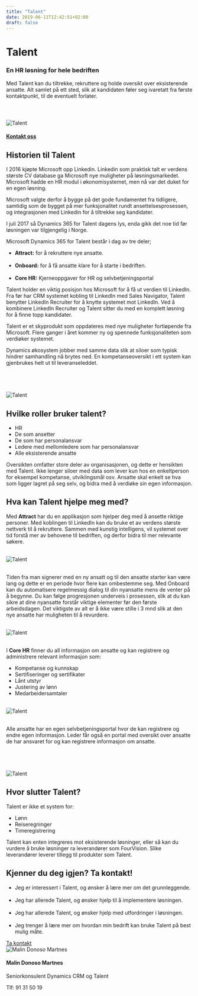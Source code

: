 ```yaml
---
title: "Talent"
date: 2019-06-11T12:42:51+02:00
draft: false
---
```

<div class="container">
    <div class="row no-gutters">
        <div class="col-md-12 col-lg-6 p-4 mt-4">
            <div class="heading">
                <h1>Talent</h1>
            </div>
            <h3>En HR løsning for hele bedriften</h3>
            <p>Med Talent kan du tiltrekke, rekruttere og holde oversikt over eksisterende ansatte. Alt samlet på ett sted, slik at kandidaten føler seg ivaretatt fra første kontaktpunkt, til de eventuelt forlater.</p>
        </div>    
        <div class="col-md-12 col-lg-6"><img class="img-fluid" src="/img/talent0.jpg" alt="Talent" style="margin-top:3em;"/></div>
    </div>
</div>

<div class="container-fluid bg-white mb-4">
    <div class="row content-menu text-center mx-auto">
        <div class="col-sm-12 col-md-4"><h4 class="m-0"><a href="/contact/">Kontakt oss</a></h4></div>
    </div>
</div>

<div class="container">
    <div class="row">
        <div class="col-md-12 content-case mt-4 mb-4">
            <div class="row no-gutters">
                <div class="col-md-12 p-4">
                    <div class="heading">
                        <h2>Historien til Talent</h2>
                    </div>
                    <p>I 2016 kjøpte Microsoft opp Linkedin. Linkedin som praktisk talt er verdens største CV database ga Microsoft nye muligheter på løsningsmarkedet. Microsoft hadde en HR modul i økonomisystemet, men nå var det duket for en egen løsning.</p>
                    <p>Microsoft valgte derfor å bygge på det gode fundamentet fra tidligere, samtidig som de bygget på mer funksjonalitet rundt ansettelsesprosessen, og integrasjonen med Linkedin for å tiltrekke seg kandidater.</p>
                    <p>I juli 2017 så Dynamics 365 for Talent dagens lys, enda gikk det noe tid før løsningen var tilgjengelig i Norge.</p>
                    <p>Microsoft Dynamics 365 for Talent består i dag av tre deler;</p>
                    <ul>
                        <li><strong>Attract:</strong> for å rekruttere nye ansatte.</li>
                        <br>
                        <li><strong>Onboard:</strong> for å få ansatte klare for å starte i bedriften.</li>
                        <br>
                        <li><strong>Core HR:</strong> Kjerneoppgaver for HR og selvbetjeningsportal</li>
                    </ul>
                    <p>
                    Talent holder en viktig posisjon hos Microsoft for å få ut verdien til LinkedIn. Fra før har CRM systemet kobling til LinkedIn med Sales Navigator, Talent benytter LinkedIn Recruiter for å knytte systemet mot LinkedIn. Ved å kombinere LinkedIn Recruiter og Talent sitter du med en komplett løsning for å finne topp kandidater.</p> 
                    <p>Talent er et skyprodukt som oppdateres med nye muligheter fortløpende fra Microsoft. Flere ganger i året kommer ny og spennede funksjonaliteten som verdiøker systemet.</p>
                    <p>Dynamics økosystem jobber med samme data slik at siloer som typisk hindrer samhandling nå brytes ned. En kompetanseoversikt i ett system kan gjenbrukes helt ut til leveranseleddet.</p>
                </div>
            </div>
        </div>
        <div class="col-md-12 content-case mt-4 mb-4">
            <div class="row no-gutters">
                <div class="col-md-12 col-lg-6"><img class="img-fluid" src="/img/talent5.png" alt="Talent" style="margin-top:4em" /></div>
                <div class="col-md-12 col-lg-6 p-4">
                    <div class="heading">
                        <h2>Hvilke roller bruker talent?</h2>
                    </div>
                    <ul>
                        <li>HR</li>
                        <li>De som ansetter</li>
                        <li>De som har personalansvar</li>
                        <li>Ledere med mellomledere som har personalansvar</li>
                        <li>Alle eksisterende ansatte</li>
                    </ul>
                    <p>Oversikten omfatter store deler av organisasjonen, og dette er hensikten med Talent. Ikke lenger siloer med data som lever kun hos en enkeltperson for eksempel kompetanse, utviklingsmål osv. Ansatte skal enkelt se hva som ligger lagret på seg selv, og bidra med å verdiøke sin egen informasjon.</p>
                </div>
            </div>
        </div>
        <div class="col-md-12 content-case mt-4 mb-4">
            <div class="row no-gutters">
                <div class="col-md-12 p4">
                    <div class="heading">
                        <h2>Hva kan Talent hjelpe meg med?</h2>
                    </div>
                    <p>Med <strong>Attract</strong> har du en applikasjon som hjelper deg med å ansette riktige personer. Med koblingen til LinkedIn kan du bruke et av verdens største nettverk til å rekruttere. Sammen med kunstig intelligens, vil systemet over tid forstå mer av behovene til bedriften, og derfor bidra til mer relevante søkere.</p>
                    <br>
                    <div class="col-md-12"><img class="img-fluid" src="/img/talent1.png" alt="Talent" /></div>
                    <br>
                    <p>Tiden fra man signerer med en ny ansatt og til den ansatte starter kan være lang og dette er en periode hvor flere kan ombestemme seg. Med Onboard kan du automatisere regelmessig dialog til din nyansatte mens de venter på å begynne. Du kan følge progresjonen underveis i prosessen, slik at du kan sikre at dine nyansatte forstår viktige elementer før den første arbeidsdagen. Det viktigste av alt er å ikke være stille i 3 mnd slik at den nye ansatte har muligheten til å revurdere.</p>
                    <br>
                    <div class="col-md-12"><img class="img-fluid" src="/img/talent2.png" alt="Talent" /></div>
                    <br>
                    <p>I <strong>Core HR</strong> finner du all informasjon om ansatte og kan registrere og administrere relevant informasjon som:</p>
                    <ul>
                        <li>Kompetanse og kunnskap</li>
                        <li>Sertifiseringer og sertifikater</li>
                        <li>Lånt utstyr</li>
                        <li>Justering av lønn</li>
                        <li>Medarbeidersamtaler</li>
                    </ul>
                    <br>
                    <div class="col-md-12"><img class="img-fluid" src="/img/talent3.png" alt="Talent" /></div>
                    <br>
                    <p>Alle ansatte har en egen selvbetjeningsportal hvor de kan registrere og endre egen informasjon. Leder får også en portal med oversikt over ansatte de har ansvaret for og kan registrere informasjon om ansatte.</p>
                </div>            
            </div>
        </div>
        <div class="col-md-12 content-case mt-4 mb-4">
            <div class="row no-gutters">
                <div class="col-md-12 col-lg-6"><img style="margin-top:4em" class="img-fluid" src="/img/talent6.jpg" alt="Talent" /></div>
                <div class="col-md-12 col-lg-6 p-4">
                    <div class="heading">
                        <h2>Hvor slutter  Talent?</h2>
                    </div>
                    <p>Talent er ikke et system for:</p>
                    <ul>
                        <li>Lønn</li>
                        <li>Reiseregninger</li>
                        <li>Timeregistrering</li>
                    </ul>
                    <p>Talent kan enten integreres mot eksisterende løsninger, eller så kan du vurdere å bruke løsninger ra leverandører som FourVision. Slike leverandører leverer tillegg til produkter som Talent.</p>        
                </div>
            </div>
        </div>               
    </div>
</div>

<div class="container">
    <div class="row">
        <div class="col-md-12 content-case mt-4 mb-4">
            <div class="row no-gutters">
                <div class="col-md-12 col-lg-9 p-4">
                    <div class="heading">
                        <h2>Kjenner du deg igjen? Ta kontakt!</h2>
                    </div>
                    <ul>
                    <li>Jeg er interessert i Talent, og ønsker å lære mer om det grunnleggende.</li>
                    <br>
                    <li>Jeg har allerede Talent, og ønsker hjelp til å implementere løsningen.</li>
                    <br>
                    <li>Jeg har allerede Talent, og ønsker hjelp med utfordringer i løsningen.</li>
                    <br>
                    <li>Jeg trenger å lære mer om hvordan min bedrift kan bruke Talent på best mulig måte.</li>
                    </ul>
                    <div class="col">
                        <a class="btn btn-primary btn-full" href="/contact/" role="button">Ta kontakt</a>
                    </div>                    
                </div>            
                <div class="col-sm-6 col-md-4 col-lg-3 p-5">
                    <div class="card personkort text-center">
                        <img class="card-img-top img-profil img-round mx-auto" src="../img/people/malin.jpg" alt="Malin Donoso Martnes">
                        <div class="card-body">
                            <h4 class="card-title">Malin Donoso Martnes</h4>
                            <p class="card-subtitle mb-2">Seniorkonsulent Dynamics CRM og Talent</p>
                            <p class="card-text">Tlf: 91 31 50 19</p>
                        </div>
                    </div>
                </div>
            </div>
        </div>               
    </div>
</div>

